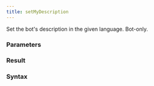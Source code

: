 ```yaml
---
title: setMyDescription
---
```


Set the bot's description in the given language. Bot-only.


### Parameters 



### Result 



### Syntax





